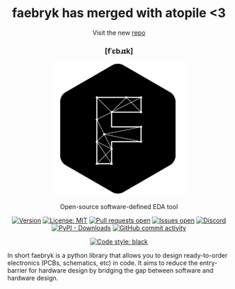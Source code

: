 <div align="center">

#  faebryk has merged with atopile <3

Visit the new [repo](https://github.com/atopile/faebryk)

### \[fˈɛbɹɪk\]

<a href="https://github.com/faebryk/faebryk">
<img height=300 width=300 src="./faebryk_logo.png"/>
</a>
<br/>

Open-source software-defined EDA tool

[![Version](https://img.shields.io/github/v/tag/atopile/faebryk)](https://github.com/atopile/faebryk/releases/latest) [![License: MIT](https://img.shields.io/badge/License-MIT-yellow.svg)](https://github.com/faebryk/faebryk/blob/main/LICENSE) [![Pull requests open](https://img.shields.io/github/issues-pr/atopile/faebryk)](https://github.com/atopile/faebryk/pulls) [![Issues open](https://img.shields.io/github/issues/atopile/faebryk)](https://github.com/atopile/faebryk/issues)
[![Discord](https://img.shields.io/discord/1022538123915300865?label=Discord)](https://discord.com/channels/1022538123915300865) [![PyPI - Downloads](https://img.shields.io/pypi/dm/faebryk?label=PyPi%20Downloads)](https://pypi.org/project/faebryk/) [![GitHub commit activity](https://img.shields.io/github/commit-activity/m/atopile/faebryk)](https://github.com/atopile/faebryk/commits/main)

[![Code style: black](https://img.shields.io/badge/code%20style-black-000000.svg)](https://github.com/psf/black)

</div>

In short faebryk is a python library that allows you to design ready-to-order electronics (PCBs, schematics, etc) in code. It aims to reduce the entry-barrier for hardware design by bridging the gap between software and hardware design.
